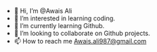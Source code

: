 - 👋 Hi, I’m @Awais Ali
- 👀 I’m interested in learning coding.
- 🌱 I’m currently learning Github.
- 💞️ I’m looking to collaborate on Github projects.
- 📫 How to reach me Awais.ali987@gmail.com

<!---
Awais9987/Awais9987 is a ✨ special ✨ repository because its `README.md` (this file) appears on your GitHub profile.
You can click the Preview link to take a look at your changes.
--->
